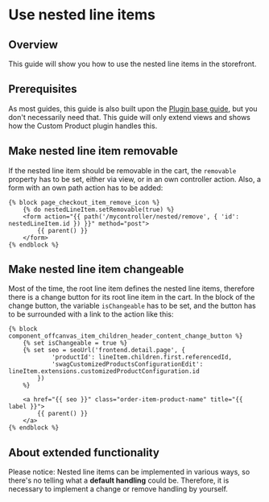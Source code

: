 # Use nested line items

## Overview

This guide will show you how to use the nested line items in the storefront.

## Prerequisites

As most guides, this guide is also built upon the [Plugin base guide](../plugin-base-guide), but you don't necessarily need that. This guide will only extend views and shows how the Custom Product plugin handles this.

## Make nested line item removable

If the nested line item should be removable in the cart, the `removable` property has to be set, either via view, or in an own controller action. Also, a form with an own path action has to be added:



```twig
{% block page_checkout_item_remove_icon %}
    {% do nestedLineItem.setRemovable(true) %}
    <form action="{{ path('/mycontroller/nested/remove', { 'id': nestedLineItem.id }) }}" method="post">
        {{ parent() }}
    </form>
{% endblock %}
```



## Make nested line item changeable

Most of the time, the root line item defines the nested line items, therefore there is a change button for its root line item in the cart.
In the block of the change button, the variable `isChangeable` has to be set, and the button has to be surrounded with a link to the action like this:



```twig
{% block component_offcanvas_item_children_header_content_change_button %}
    {% set isChangeable = true %}
    {% set seo = seoUrl('frontend.detail.page', {
            'productId': lineItem.children.first.referencedId,
            'swagCustomizedProductsConfigurationEdit': lineItem.extensions.customizedProductConfiguration.id
        })
    %}
    
    <a href="{{ seo }}" class="order-item-product-name" title="{{ label }}">
        {{ parent() }}
    </a>
{% endblock %}
```



## About extended functionality

Please notice: Nested line items can be implemented in various ways, so there's no telling what a __default handling__ could be. Therefore, it is necessary to implement a change or remove handling by yourself.

